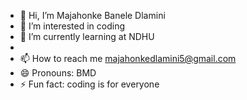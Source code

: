 - 👋 Hi, I’m Majahonke Banele Dlamini
- 👀 I’m interested in coding
- 🌱 I’m currently learning at NDHU
-
- 📫 How to reach me majahonkedlamini5@gmail.com
- 😄 Pronouns: BMD
- ⚡ Fun fact: coding is for everyone

<!---
majahonkebmd/majahonkebmd is a ✨ special ✨ repository because its `README.md` (this file) appears on your GitHub profile.
You can click the Preview link to take a look at your changes.
--->
